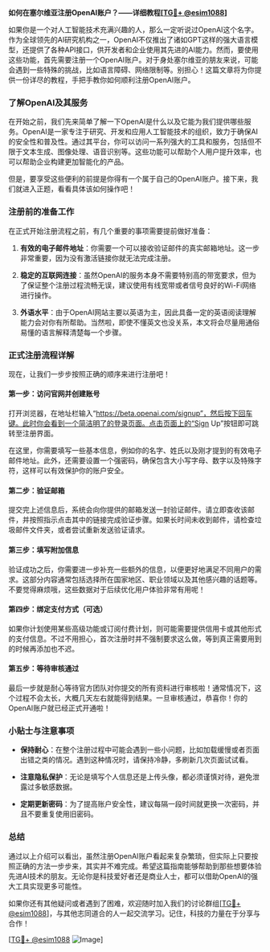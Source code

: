 **如何在塞尔维亚注册OpenAI账户？——详细教程[[TG💪+ @esim1088](https://t.me/s/esim1088)]**

如果你是一个对人工智能技术充满兴趣的人，那么一定听说过OpenAI这个名字。作为全球领先的AI研究机构之一，OpenAI不仅推出了诸如GPT这样的强大语言模型，还提供了各种API接口，供开发者和企业使用其先进的AI能力。然而，要使用这些功能，首先需要注册一个OpenAI账户。对于身处塞尔维亚的朋友来说，可能会遇到一些特殊的挑战，比如语言障碍、网络限制等。别担心！这篇文章将为你提供一份详尽的教程，手把手教你如何顺利注册OpenAI账户。

### 了解OpenAI及其服务

在开始之前，我们先来简单了解一下OpenAI是什么以及它能为我们提供哪些服务。OpenAI是一家专注于研究、开发和应用人工智能技术的组织，致力于确保AI的安全性和普及性。通过其平台，你可以访问一系列强大的工具和服务，包括但不限于文本生成、图像处理、语音识别等。这些功能可以帮助个人用户提升效率，也可以帮助企业构建更加智能化的产品。

但是，要享受这些便利的前提是你得有一个属于自己的OpenAI账户。接下来，我们就进入正题，看看具体该如何操作吧！

### 注册前的准备工作

在正式开始注册流程之前，有几个重要的事项需要提前做好准备：

1. **有效的电子邮件地址**：你需要一个可以接收验证邮件的真实邮箱地址。这一步非常重要，因为没有激活链接你就无法完成注册。
   
2. **稳定的互联网连接**：虽然OpenAI的服务本身不需要特别高的带宽要求，但为了保证整个注册过程流畅无误，建议使用有线宽带或者信号良好的Wi-Fi网络进行操作。

3. **外语水平**：由于OpenAI网站主要以英语为主，因此具备一定的英语阅读理解能力会对你有所帮助。当然啦，即使不懂英文也没关系，本文将会尽量用通俗易懂的语言解释清楚每一个步骤。

### 正式注册流程详解

现在，让我们一步步按照正确的顺序来进行注册吧！

#### 第一步：访问官网并创建账号

打开浏览器，在地址栏输入“https://beta.openai.com/signup”，然后按下回车键。此时你会看到一个简洁明了的登录页面。点击页面上的“Sign Up”按钮即可跳转至注册界面。

在这里，你需要填写一些基本信息，例如你的名字、姓氏以及刚才提到的有效电子邮件地址。此外，还需要设置一个强密码，确保包含大小写字母、数字以及特殊字符，这样可以有效保护你的账户安全。

#### 第二步：验证邮箱

提交完上述信息后，系统会向你提供的邮箱发送一封验证邮件。请立即查收该邮件，并按照指示点击其中的链接完成验证步骤。如果长时间未收到邮件，请检查垃圾邮件文件夹，或者尝试重新发送验证请求。

#### 第三步：填写附加信息

验证成功之后，你需要进一步补充一些额外的信息，以便更好地满足不同用户的需求。这部分内容通常包括选择所在国家地区、职业领域以及其他感兴趣的话题等。不要觉得麻烦哦，这些数据对于后续优化用户体验非常有用呢！

#### 第四步：绑定支付方式（可选）

如果你计划使用某些高级功能或订阅付费计划，则可能需要提供信用卡或其他形式的支付信息。不过不用担心，首次注册时并不强制要求这么做，等到真正需要用到的时候再添加也不迟。

#### 第五步：等待审核通过

最后一步就是耐心等待官方团队对你提交的所有资料进行审核啦！通常情况下，这个过程不会太长，大概几天左右就能得到结果。一旦审核通过，恭喜你！你的OpenAI账户就已经正式开通啦！

### 小贴士与注意事项

- **保持耐心**：在整个注册过程中可能会遇到一些小问题，比如加载缓慢或者页面出错之类的情况。遇到这种情况时，请保持冷静，多刷新几次页面试试看。
  
- **注意隐私保护**：无论是填写个人信息还是上传头像，都必须谨慎对待，避免泄露过多敏感数据。

- **定期更新密码**：为了提高账户安全性，建议每隔一段时间就更换一次密码，并且不要重复使用旧密码。

### 总结

通过以上介绍可以看出，虽然注册OpenAI账户看起来复杂繁琐，但实际上只要按照正确的方法一步步来，其实并不难完成。希望这篇指南能够帮助到那些想要体验先进AI技术的朋友。无论你是科技爱好者还是商业人士，都可以借助OpenAI的强大工具实现更多可能性。

如果你还有其他疑问或者遇到了困难，欢迎随时加入我们的讨论群组[[TG💪+ @esim1088](https://t.me/s/esim1088)]，与其他志同道合的人一起交流学习。记住，科技的力量在于分享与合作！

[[TG💪+ @esim1088](https://t.me/s/esim1088) ![Image](https://i.postimg.cc/4NQfJmqS/Snipaste-2025-05-13-00-14-12.png)]